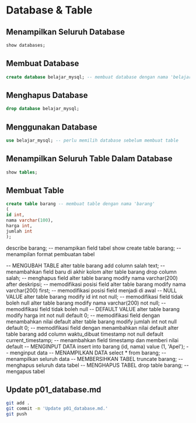 # Database & Table

## Menampilkan Seluruh Database
```sql
show databases;
```

## Membuat Database
```sql
create database belajar_mysql; -- membuat database dengan nama 'belajar_mysql'
```

## Menghapus Database
```sql
drop database belajar_mysql;
```

## Menggunakan Database
```sql
use belajar_mysql; -- perlu memilih database sebelum membuat table
```

## Menampilkan Seluruh Table Dalam Database
```sql
show tables;
```

## Membuat Table
```sql
create table barang -- membuat table dengan nama 'barang' 
(
id int,
nama varchar(100),
harga int,
jumlah int
);
```

describe barang; -- menampikan field tabel
show create table barang; -- menampilan format pembuatan tabel

-- MENGUBAH TABLE
alter table barang add column salah text; -- menambahkan field baru di akhir kolom
alter table barang drop column salah; --  menghapus field
alter table barang modify nama varchar(200) after deskripsi; -- memodifikasi posisi field
alter table barang modify nama varchar(200) first; -- memodifikasi posisi field menjadi di awal
-- NULL VALUE
alter table barang modify id int not null; -- memodifikasi field tidak boleh null
alter table barang modify nama varchar(200) not null; -- memodifikasi field tidak boleh null
-- DEFAULT VALUE
alter table barang modify harga int not null default 0; -- memodifikasi field dengan menambahkan nilai default
alter table barang modify jumlah int not null default 0; -- memodifikasi field dengan menambahkan nilai default
alter table barang add column waktu_dibuat timestamp not null default current_timestamp; -- menambahkan field timestamp dan memberi nilai default
-- MENGINPUT DATA
insert into barang (id, nama) value (1, 'Apel'); -- menginput data
-- MENAMPILKAN DATA
select * from barang; -- menampilkan seluruh data
-- MEMBERSIHKAN TABEL
truncate barang; -- menghapus seluruh data tabel
-- MENGHAPUS TABEL
drop table barang; -- mengapus tabel


## Update p01_database.md 
```bash
git add .
git commit -m 'Update p01_database.md.'
git push

```
